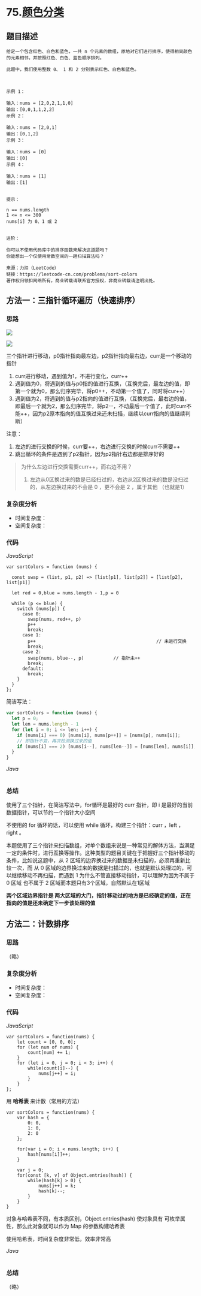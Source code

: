 # 75.[颜色分类](https://leetcode-cn.com/problems/sort-colors/)

## 题目描述

```
给定一个包含红色、白色和蓝色，一共 n 个元素的数组，原地对它们进行排序，使得相同颜色的元素相邻，并按照红色、白色、蓝色顺序排列。

此题中，我们使用整数 0、 1 和 2 分别表示红色、白色和蓝色。

 

示例 1：

输入：nums = [2,0,2,1,1,0]
输出：[0,0,1,1,2,2]
示例 2：

输入：nums = [2,0,1]
输出：[0,1,2]
示例 3：

输入：nums = [0]
输出：[0]
示例 4：

输入：nums = [1]
输出：[1]
 

提示：

n == nums.length
1 <= n <= 300
nums[i] 为 0、1 或 2
 

进阶：

你可以不使用代码库中的排序函数来解决这道题吗？
你能想出一个仅使用常数空间的一趟扫描算法吗？

来源：力扣（LeetCode）
链接：https://leetcode-cn.com/problems/sort-colors
著作权归领扣网络所有。商业转载请联系官方授权，非商业转载请注明出处。
```

## 方法一：**三指针循环遍历（快速排序）**

### 思路

![](https://cdn.jsdelivr.net/gh/yummy-zc/algorithm/images/algorithmWX20210219-211503@2x.png)

![](https://cdn.jsdelivr.net/gh/yummy-zc/algorithm/images/algorithm20210219211735.png)

三个指针进行移动，p0指针指向最左边，p2指针指向最右边，curr是一个移动的指针

1. curr进行移动，遇到值为1，不进行变化，curr++
2. 遇到值为0，将遇到的值与p0指的值进行互换，（互换完后，最左边的值，即第一个就为0，那么归序完毕，将p0++，不动第一个值了，同时将cur++）
3. 遇到值为2，将遇到的值与p2指向的值进行互换，（互换完后，最右边的值，即最后一个就为2，那么归序完毕，将p2--，不动最后一个值了，此时curr不能++，因为p2原本指向的值互换过来还未扫描，继续以curr指向的值继续判断）

注意：

1. 左边的进行交换的时候，curr要++，右边进行交换的时候curr不需要++
2. 跳出循环的条件是遇到了p2指针，因为p2指针右边都是排序好的

> 为什么左边进行交换需要curr++，而右边不用？
>
> 1. 左边从0区换过来的数是已经扫过的，右边从2区换过来的数是没扫过的，从左边换过来的不会是 0 ，更不会是 2 ，属于其他 （也就是1）

### 复杂度分析

- 时间复杂度：
- 空间复杂度：

### 代码

*JavaScript*

```JS
var sortColors = function (nums) {
    
  const swap = (list, p1, p2) => [list[p1], list[p2]] = [list[p2], list[p1]]
  
  let red = 0,blue = nums.length - 1,p = 0

  while (p <= blue) {
    switch (nums[p]) {
      case 0:
        swap(nums, red++, p)
        p++
        break;
      case 1:
        p++												// 未进行交换
        break;
      case 2:
        swap(nums, blue--, p)			// 指针未++
        break;
      default:
        break;
    }
  }
};
```

简洁写法：

```JavaScript
var sortColors = function (nums) {
  let p = 0;
  let len = nums.length - 1
  for (let i = 0; i <= len; i++) {
    if (nums[i] === 0) [nums[i], nums[p++]] = [nums[p], nums[i]];
    // 即指针不变，再次检测换过来的值
    if (nums[i] === 2) [nums[i--], nums[len--]] = [nums[len], nums[i]];	
  }
}
```

*Java*

```Java

```

### **总结**

使用了三个指针，在简洁写法中，for循环是最好的 curr 指针，即 i 是最好的当前数据指针，可以节约一个指针大小空间

不使用的 for 循环的话，可以使用 while 循环，构建三个指针：curr ，left ， right 。

本题使用了三个指针来扫描数组，对单个数组来说是一种常见的解体方法，当满足一定的条件时，进行互换等操作。这种类型的题目关键在于把握好三个指针移动的条件，比如说这题中，从 2 区域的边界换过来的数据是未扫描的，必须再重新比较一次，而 从 0 区域的边界换过来的数据是扫描过的，也就是默认处理过的，可以继续移动不再扫描，而遇到 1 为什么不管直接移动指针，可以理解为因为不属于 0 区域 也不属于 2 区域而本题只有3个区域，自然默认在1区域

**两个区域边界指针是 两大区域的大门，指针移动过的地方是已经确定的值，正在指向的值是还未确定下一步该处理的值**

## 方法二：**计数排序**

### 思路

（略）

### 复杂度分析

- 时间复杂度：
- 空间复杂度：

### 代码

*JavaScript*

```JS
var sortColors = function(nums) {
    let count = [0, 0, 0];
    for (let num of nums) {
        count[num] += 1;
    }
    for (let i = 0, j = 0; i < 3; i++) {
        while(count[i]--) {
            nums[j++] = i;
        }
    }
};
```

用 **哈希表** 来计数（常用的方法）

```JS
var sortColors = function(nums) {
    var hash = {
        0: 0,
        1: 0,
        2: 0
    };

    for(var i = 0; i < nums.length; i++) {
        hash[nums[i]]++;
    }

    var j = 0;
    for(const [k, v] of Object.entries(hash)) {
        while(hash[k] > 0) {
            nums[j++] = k;
            hash[k]--;
        }
    }
}
```

对象与哈希表不同，有本质区别，Object.entries(hash) 使对象具有 可枚举属性，那么此对象就可以作为 Map 的参数构建哈希表

使用哈希表，时间复杂度非常低，效率非常高

*Java*

```Java

```

### **总结**

（略）